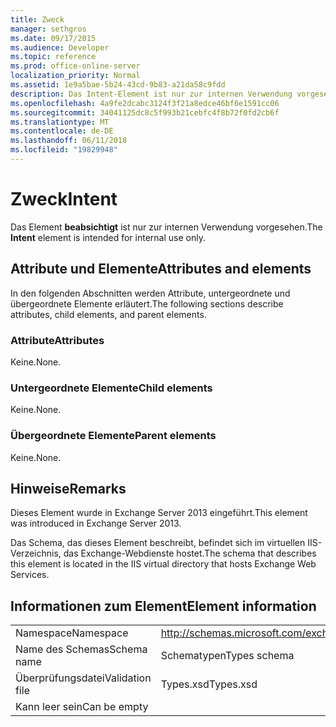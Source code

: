 ```yaml
---
title: Zweck
manager: sethgros
ms.date: 09/17/2015
ms.audience: Developer
ms.topic: reference
ms.prod: office-online-server
localization_priority: Normal
ms.assetid: 1e9a5bae-5b24-43cd-9b83-a21da58c9fdd
description: Das Intent-Element ist nur zur internen Verwendung vorgesehen.
ms.openlocfilehash: 4a9fe2dcabc3124f3f21a8edce46bf6e1591cc06
ms.sourcegitcommit: 34041125dc8c5f993b21cebfc4f8b72f0fd2cb6f
ms.translationtype: MT
ms.contentlocale: de-DE
ms.lasthandoff: 06/11/2018
ms.locfileid: "19829948"
---
```

# <a name="intent"></a><span data-ttu-id="6d17d-103">Zweck</span><span class="sxs-lookup"><span data-stu-id="6d17d-103">Intent</span></span>

<span data-ttu-id="6d17d-104">Das Element **beabsichtigt** ist nur zur internen Verwendung vorgesehen.</span><span class="sxs-lookup"><span data-stu-id="6d17d-104">The **Intent** element is intended for internal use only.</span></span> 

## <a name="attributes-and-elements"></a><span data-ttu-id="6d17d-105">Attribute und Elemente</span><span class="sxs-lookup"><span data-stu-id="6d17d-105">Attributes and elements</span></span>

<span data-ttu-id="6d17d-106">In den folgenden Abschnitten werden Attribute, untergeordnete und übergeordnete Elemente erläutert.</span><span class="sxs-lookup"><span data-stu-id="6d17d-106">The following sections describe attributes, child elements, and parent elements.</span></span>
  
### <a name="attributes"></a><span data-ttu-id="6d17d-107">Attribute</span><span class="sxs-lookup"><span data-stu-id="6d17d-107">Attributes</span></span>

<span data-ttu-id="6d17d-108">Keine.</span><span class="sxs-lookup"><span data-stu-id="6d17d-108">None.</span></span>
  
### <a name="child-elements"></a><span data-ttu-id="6d17d-109">Untergeordnete Elemente</span><span class="sxs-lookup"><span data-stu-id="6d17d-109">Child elements</span></span>

<span data-ttu-id="6d17d-110">Keine.</span><span class="sxs-lookup"><span data-stu-id="6d17d-110">None.</span></span>
  
### <a name="parent-elements"></a><span data-ttu-id="6d17d-111">Übergeordnete Elemente</span><span class="sxs-lookup"><span data-stu-id="6d17d-111">Parent elements</span></span>

<span data-ttu-id="6d17d-112">Keine.</span><span class="sxs-lookup"><span data-stu-id="6d17d-112">None.</span></span>
  
## <a name="remarks"></a><span data-ttu-id="6d17d-113">Hinweise</span><span class="sxs-lookup"><span data-stu-id="6d17d-113">Remarks</span></span>

<span data-ttu-id="6d17d-114">Dieses Element wurde in Exchange Server 2013 eingeführt.</span><span class="sxs-lookup"><span data-stu-id="6d17d-114">This element was introduced in Exchange Server 2013.</span></span>
  
<span data-ttu-id="6d17d-115">Das Schema, das dieses Element beschreibt, befindet sich im virtuellen IIS-Verzeichnis, das Exchange-Webdienste hostet.</span><span class="sxs-lookup"><span data-stu-id="6d17d-115">The schema that describes this element is located in the IIS virtual directory that hosts Exchange Web Services.</span></span>
  
## <a name="element-information"></a><span data-ttu-id="6d17d-116">Informationen zum Element</span><span class="sxs-lookup"><span data-stu-id="6d17d-116">Element information</span></span>

|||
|:-----|:-----|
|<span data-ttu-id="6d17d-117">Namespace</span><span class="sxs-lookup"><span data-stu-id="6d17d-117">Namespace</span></span>  <br/> |http://schemas.microsoft.com/exchange/services/2006/types  <br/> |
|<span data-ttu-id="6d17d-118">Name des Schemas</span><span class="sxs-lookup"><span data-stu-id="6d17d-118">Schema name</span></span>  <br/> |<span data-ttu-id="6d17d-119">Schematypen</span><span class="sxs-lookup"><span data-stu-id="6d17d-119">Types schema</span></span>  <br/> |
|<span data-ttu-id="6d17d-120">Überprüfungsdatei</span><span class="sxs-lookup"><span data-stu-id="6d17d-120">Validation file</span></span>  <br/> |<span data-ttu-id="6d17d-121">Types.xsd</span><span class="sxs-lookup"><span data-stu-id="6d17d-121">Types.xsd</span></span>  <br/> |
|<span data-ttu-id="6d17d-122">Kann leer sein</span><span class="sxs-lookup"><span data-stu-id="6d17d-122">Can be empty</span></span>  <br/> ||
   

